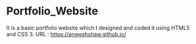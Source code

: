 # Portfolio_Website
It is a basic portfolio website which I designed and coded it using HTML5 and CSS 3.
URL : https://anweshshaw.github.io/
